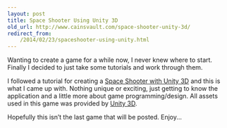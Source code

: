 ```yaml
---
layout: post
title: Space Shooter Using Unity 3D
old_url: http://www.cainsvault.com/space-shooter-unity-3d/
redirect_from:
    /2014/02/23/spaceshooter-using-unity.html
---
```


Wanting to create a game for a while now, I never knew where to start. Finally I decided to just take some tutorials and work through them.

I followed a tutorial for creating a [Space Shooter with Unity 3D](http://unity3d.com/learn/tutorials/projects/space-shooter) and this is what I came up with. Nothing unique or exciting, just getting to know the application and a little more about game programming/design. All assets used in this game was provided by [Unity 3D](http://unity3d.com/).

Hopefully this isn’t the last game that will be posted. Enjoy...

<div class="videowrapper">
    <div id="unityPlayer" data-unity="http://arcturial.github.io/downloads/Space_Shooter.unity3d" style="position: absolute; height: 100%; width: 100%; top: 0px; left: 0px;"></div>
</div>
